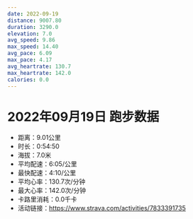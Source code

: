```yaml
---
date: 2022-09-19
distance: 9007.80
duration: 3290.0
elevation: 7.0
avg_speed: 9.86
max_speed: 14.40
avg_pace: 6.09
max_pace: 4.17
avg_heartrate: 130.7
max_heartrate: 142.0
calories: 0.0
---
```


# 2022年09月19日 跑步数据

- 距离：9.01公里
- 时长：0:54:50
- 海拔：7.0米
- 平均配速：6:05/公里
- 最快配速：4:10/公里
- 平均心率：130.7次/分钟
- 最大心率：142.0次/分钟
- 卡路里消耗：0.0千卡
- 活动链接：https://www.strava.com/activities/7833391735
